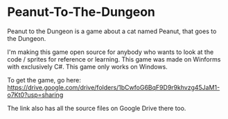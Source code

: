 # Peanut-To-The-Dungeon
Peanut to the Dungeon is a game about a cat named Peanut, that goes to the Dungeon.

I'm making this game open source for anybody who wants to look at the code / sprites for reference or learning.
This game was made on Winforms with exclusively C#.
This game only works on Windows.

To get the game, go here: https://drive.google.com/drive/folders/1bCwfoG6BqF9D9r9khvzg45JaM1-o7Kt0?usp=sharing

The link also has all the source files on Google Drive there too.
